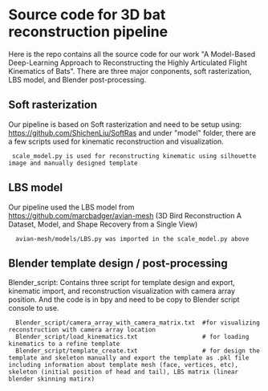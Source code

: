 # Source code for 3D bat reconstruction pipeline
  Here is the repo contains all the source code for our work "A Model-Based Deep-Learning Approach to Reconstructing the Highly Articulated Flight Kinematics of Bats". There are three major conponents, soft rasterization, LBS model, and Blender post-processing. 
## Soft rasterization
Our pipeline is based on Soft rasterization and need to be setup using: https://github.com/ShichenLiu/SoftRas and under "model" folder, there are a few scripts used for kinematic reconstruction and visualization.

     scale_model.py is used for reconstructing kinematic using silhouette image and manually designed template
     
## LBS model
  Our pipeline used the LBS model from https://github.com/marcbadger/avian-mesh (3D Bird Reconstruction A Dataset, Model, and Shape Recovery from a Single View)
  
      avian-mesh/models/LBS.py was imported in the scale_model.py above
## Blender template design / post-processing
  Blender_script: Contains three script for template design and export, kinematic import, and reconstruction visualization with camera array position. And the code is in bpy and need to be copy to Blender script console to use.

      Blender_script/camera_array_with_camera_matrix.txt  #for visualizing reconstruction with camera array location
      Blender_script/load_kinematics.txt                  # for loading kinematics to a refine template
      Blender_script/template_create.txt                  # for design the template and skeleton manually and export the template as .pkl file including information about template mesh (face, vertices, etc), skeleton (initial position of head and tail), LBS matrix (linear blender skinning matirx)
   
